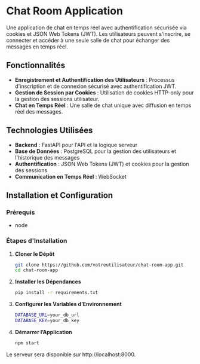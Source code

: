 # Chat Room Application

Une application de chat en temps réel avec authentification sécurisée via cookies et JSON Web Tokens (JWT). Les utilisateurs peuvent s'inscrire, se connecter et accéder à une seule salle de chat pour échanger des messages en temps réel.

## Fonctionnalités

- **Enregistrement et Authentification des Utilisateurs** : Processus d'inscription et de connexion sécurisé avec authentification JWT.
- **Gestion de Session par Cookies** : Utilisation de cookies HTTP-only pour la gestion des sessions utilisateur.
- **Chat en Temps Réel** : Une salle de chat unique avec diffusion en temps réel des messages.

## Technologies Utilisées

- **Backend** : FastAPI pour l'API et la logique serveur
- **Base de Données** : PostgreSQL pour la gestion des utilisateurs et l'historique des messages
- **Authentification** : JSON Web Tokens (JWT) et cookies pour la gestion des sessions
- **Communication en Temps Réel** : WebSocket

## Installation et Configuration

### Prérequis

- node 

### Étapes d'Installation

1. **Cloner le Dépôt**
   ```bash
   git clone https://github.com/votreutilisateur/chat-room-app.git
   cd chat-room-app
2. **Installer les Dépendances**
   ```bash
   pip install -r requirements.txt
3. **Configurer les Variables d’Environnement**
   ```bash
   DATABASE_URL=your_db_url
   DATABASE_KEY=your_db_key

4. **Démarrer l’Application**
   ```bash
   npm start

Le serveur sera disponible sur http://localhost:8000.

